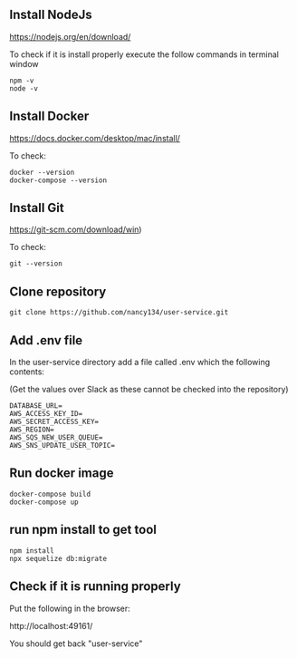 ## Install NodeJs

https://nodejs.org/en/download/

To check if it is install properly execute the follow commands in terminal window 
```
npm -v
node -v
```
## Install Docker

https://docs.docker.com/desktop/mac/install/

To check:
```
docker --version
docker-compose --version
```
## Install Git

https://git-scm.com/download/win)

To check:
```
git --version
```
## Clone repository

```
git clone https://github.com/nancy134/user-service.git
```
## Add .env file

In the user-service directory add a file called .env which the following contents:

(Get the values over Slack as these cannot be checked into the repository)
```
DATABASE_URL=
AWS_ACCESS_KEY_ID=
AWS_SECRET_ACCESS_KEY=
AWS_REGION=
AWS_SQS_NEW_USER_QUEUE=
AWS_SNS_UPDATE_USER_TOPIC=
```
## Run docker image
```
docker-compose build
docker-compose up
```
## run npm install to get tool
```
npm install
npx sequelize db:migrate
```
## Check if it is running properly

Put the following in the browser:

http://localhost:49161/

You should get back "user-service"
